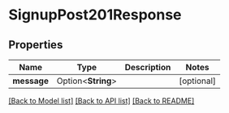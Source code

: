 # SignupPost201Response

## Properties

Name | Type | Description | Notes
------------ | ------------- | ------------- | -------------
**message** | Option<**String**> |  | [optional]

[[Back to Model list]](../README.md#documentation-for-models) [[Back to API list]](../README.md#documentation-for-api-endpoints) [[Back to README]](../README.md)


